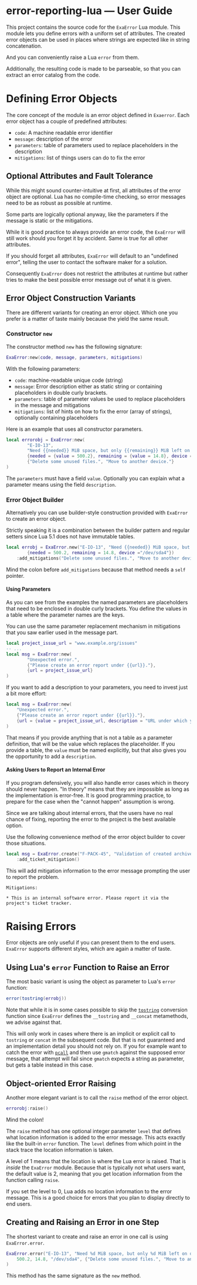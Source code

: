 # error-reporting-lua &mdash; User Guide

This project contains the source code for the `ExaError` Lua module. This module lets you define errors with a uniform set of attributes. The created error objects can be used in places where strings are expected like in string concatenation.

And you can conveniently raise a Lua `error` from them.

Additionally, the resulting code is made to be parseable, so that you can extract an error catalog from the code.

# Defining Error Objects

The core concept of the module is an error object defined in `Exaerror`. Each error object has a couple of predefined attributes:

* `code`: A machine readable error identifier
* `message`: description of the error
* `parameters`: table of parameters used to replace placeholders in the description
* `mitigations`: list of things users can do to fix the error

## Optional Attributes and Fault Tolerance

While this might sound counter-intuitive at first, all attributes of the error object are optional. Lua has no compile-time checking, so error messages need to be as robust as possible at runtime.

Some parts are logically optional anyway, like the parameters if the message is static or the mitigations.

While it is good practice to always provide an error code, the `ExaError` will still work should you forget it by accident. Same is true for all other attributes.

If you should forget all attributes, `ExaError` will default to an "undefined error", telling the user to contact the software maker for a solution.

Consequently `ExaError` does not restrict the attributes at runtime but rather tries to make the best possible error message out of what it is given.

## Error Object Construction Variants

There are different variants for creating an error object. Which one you prefer is a matter of taste mainly because the yield the same result.

### Constructor `new`

The constructor method `new` has the following signature:

```lua
ExaError:new(code, message, parameters, mitigations)
```

With the following parameters:

* `code`: machine-readable unique code (string)
* `message`: Error description either as static string or containing placeholders in double curly brackets.
* `parameters`: table of parameter values be used to replace placeholders in the message and mitigations
* `mitigations`: list of hints on how to fix the error (array of strings), optionally containing placeholders

Here is an example that uses all constructor parameters.

```lua
local errorobj = ExaError:new(
        "E-IO-13",
        "Need {{needed}} MiB space, but only {{remaining}} MiB left on device {{device}}.",
        {needed = {value = 500.2}, remaining = {value = 14.8}, device = {value = "/dev/sda4"}},
        {"Delete some unused files.", "Move to another device."}
)
```

The `parameters` must have a field `value`. Optionally you can explain what a parameter means using the field `description`.

### Error Object Builder

Alternatively you can use builder-style construction provided with `ExaError` to create an error object.

Strictly speaking it is a combination between the builder pattern and regular setters since Lua 5.1 does not have immutable tables.

```lua
local errobj = ExaError.new("E-IO-13", "Need {{needed}} MiB space, but only {{remaining}} MiB left on device {{device}}.",
        {needed = 500.2, remaining = 14.8, device ="/dev/sda4"})
    :add_mitigations("Delete some unused files.", "Move to another device.")
```

Mind the colon before `add_mitigations` because that method needs a `self` pointer.

#### Using Parameters

As you can see from the examples the named parameters are placeholders that need to be enclosed in double curly brackets. You define the values in a table where the parameter names are the keys.

You can use the same parameter replacement mechanism in mitigations that you saw earlier used in the message part.

```lua
local project_issue_url = "www.example.org/issues"
-- ...
local msg = ExaError:new(
        "Unexpected error.",
        {"Please create an error report under {{url}}."},
        {url = project_issue_url}
)
```

If you want to add a description to your parameters, you need to invest just a bit more effort:

```lua
local msg = ExaError:new(
    "Unexpected error.",
    {"Please create an error report under {{url}}."},
    {url = {value = project_issue_url, description = "URL under which you can raise issue tickets"}}
)
```

That means if you provide anything that is not a table as a parameter definition, that will be the value which replaces the placeholder.
If you provide a table, the `value` must be named explicitly, but that also gives you the opportunity to add a `description`.

#### Asking Users to Report an Internal Error

If you program defensively, you will also handle error cases which in theory should never happen. "In theory" means that they are impossible as long as the implementation is error-free. It is good programming practice, to prepare for the case when the "cannot happen" assumption is wrong.

Since we are talking about internal errors, that the users have no real chance of fixing, reporting the error to the project is the best available option.

Use the following convenience method of the error object builder to cover those situations.

```lua
local msg = ExaError.create("F-PACK-45", "Validation of created archive failed. Checksums do not match.")
    :add_ticket_mitigation()
```

This will add mitigation information to the error message prompting the user to report the problem.

```
Mitigations:

* This is an internal software error. Please report it via the project's ticket tracker.
```

# Raising Errors

Error objects are only useful if you can present them to the end users. `ExaError` supports different styles, which are again a matter of taste.

## Using Lua's `error` Function to Raise an Error

The most basic variant is using the object as parameter to Lua's `error` function:

```lua
error(tostring(errobj))
```

Note that while it is in some cases possible to skip the [`tostring`](https://www.lua.org/manual/5.1/manual.html#pdf-tostring) conversion function since `ExaError` defines the `__tostring` and `__concat` metamethods, we advise against that.

This will only work in cases where there is an implicit or explicit call to `tostring` or `concat` in the subsequent code. But that is not guaranteed and an implementation detail you should not rely on. If you for example want to catch the error with [`pcall`](https://www.lua.org/manual/5.1/manual.html#pdf-pcall) and then use `gmatch` against the supposed error message, that attempt will fail since `gmatch` expects a string as parameter, but gets a table instead in this case.

## Object-oriented Error Raising

Another more elegant variant is to call the `raise` method of the error object.

```lua
errorobj:raise()
```

Mind the colon!

The `raise` method has one optional integer parameter `level` that defines what location information is added to the error message. This acts exactly like the built-in `error` function. The `level` defines from which point in the stack trace the location information is taken.

A level of 1 means that the location is where the Lua error is raised. That is _inside_ the `ExaError` module. Because that is typically not what users want, the default value is 2, meaning that you get location information from the function calling `raise`.

If you set the level to 0, Lua adds no location information to the error message. This is a good choice for errors that you plan to display directly to end users.

## Creating and Raising an Error in one Step

The shortest variant to create and raise an error in one call is using `ExaError.error`.

```lua
ExaError.error("E-IO-13", "Need %d MiB space, but only %d MiB left on device %s.",
    500.2, 14.8, "/dev/sda4", {"Delete some unused files.", "Move to another device."}
)
```

This method has the same signature as the `new` method.